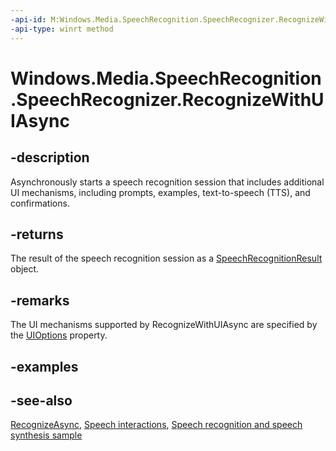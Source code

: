 ```yaml
---
-api-id: M:Windows.Media.SpeechRecognition.SpeechRecognizer.RecognizeWithUIAsync
-api-type: winrt method
---
```


<!-- Method syntax
public Windows.Foundation.IAsyncOperation<Windows.Media.SpeechRecognition.SpeechRecognitionResult> RecognizeWithUIAsync()
-->

# Windows.Media.SpeechRecognition.SpeechRecognizer.RecognizeWithUIAsync

## -description
Asynchronously starts a speech recognition session that includes additional UI mechanisms, including prompts, examples, text-to-speech (TTS), and confirmations.

## -returns
The result of the speech recognition session as a [SpeechRecognitionResult](speechrecognitionresult.md) object.

## -remarks
The UI mechanisms supported by RecognizeWithUIAsync are specified by the [UIOptions](speechrecognizer_uioptions.md) property.


## -examples

## -see-also
[RecognizeAsync](speechrecognizer_recognizeasync_748427924.md), [Speech interactions](https://docs.microsoft.com/windows/uwp/input-and-devices/speech-interactions), [Speech recognition and speech synthesis sample](https://github.com/Microsoft/Windows-universal-samples/tree/master/Samples/SpeechRecognitionAndSynthesis)
